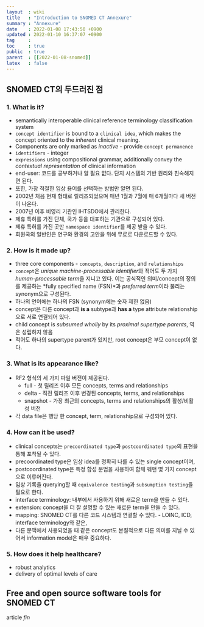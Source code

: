 ```yaml
---
layout  : wiki
title   : "Introduction to SNOMED CT Annexure"
summary : "Annexure"
date    : 2022-01-08 17:43:50 +0900
updated : 2022-01-10 16:37:07 +0900
tag     : 
toc     : true
public  : true
parent  : [[2022-01-08-snomed]]
latex   : false
---
```


## SNOMED CT의 두드러진 점

### 1. What is it?

* semantically interoperable clinical reference terminology classification system
* `concept identifier` is bound to a `clinical idea`, which makes the concept oriented to the *inherent* clinical meaning.
* Components are only marked as *inactive* - provide `concept permanence`
* `identifiers` - integer
* `expressions` using compositional grammar, additionally convey the *contextual representation* of clinical information
* end-user: 코드를 공부하거나 알 필요 없다. 단지 시스템의 기반 원리와 친숙해지면 된다.
* 또한, 가장 적절한 임상 용어를 선택하는 방법만 알면 된다.
* 2002년 처음 현재 형태로 릴리즈되었으며 매년 1월과 7월에 매 6개월마다 새 버전이 나온다.
* 2007년 이후 비영리 기관인 IHTSDO에서 관리한다.
* 제휴 특허를 가진 단체, 국가 등을 대표하는 기관으로 구성되어 있다.
* 제휴 특허를 가진 곳만 `namespace identifier`를 제공 받을 수 있다.
* 회원국의 일반인은 연구와 환경의 고안을 위해 무료로 다운로드할 수 있다.

### 2. How is it made up?

* three core components - `concepts`, `description`, and `relationships`
* `concept`은 *unique machine-processable identifier*와 적어도 두 가지 *human-processable term*을 지니고 있다. 이는 공식적인 의미/concept의 정의를 제공하는 *fully specified name (FSN)*과 *preferred term*이라 불리는 synonym으로 구성된다.
* 하나의 언어에는 하나의 FSN (synonym에는 숫자 제한 없음)
* concept은 다른 concept과 **is a** subtype과 **has a** type attribute relationship으로 서로 연결되어 있다.
* child concept is *subsumed wholly* by its *proximal supertype parents*, 역은 성립하지 않음
* 적어도 하나의 supertype parent가 있지만, root concept은 부모 concept이 없다.

### 3. What is its appearance like?

* RF2 형식의 세 가지 파일 버전이 제공된다.
  * full - 첫 릴리즈 이후 모든 concepts, terms and relationships
  * delta - 직전 릴리즈 이후 변경된 concepts, terms, and relationships
  * snapshot - 가장 최근의 concepts, terms and relationships의 활성/비활성 버전
* 각 data file은 행당 한 concept, term, relationship으로 구성되어 있다.

### 4. How can it be used?

* clinical concepts는 `precoordinated type`과 `postcoordinated type`의 표현을 통해 포착될 수 있다.
* precoordinated type은 임상 idea를 정확히 나를 수 있는 single concept이며,
* postcoordinated type은 특정 합성 문법을 사용하여 함께 꿰맨 몇 가지 concept으로 이루어진다.
* 임상 기록을 querying할 때 `equivalence testing`과 `subsumption testing`을 필요로 한다.
* interface terminology: 내부에서 사용하기 위해 새로운 term을 만들 수 있다.
* extension: concept을 더 잘 설명할 수 있는 새로운 term을 만들 수 있다.
* mapping: SNOMED CT를 다른 코드 시스템과 연결할 수 있다. - LOINC, ICD, interface terminology와 같은,
* 다른 문맥에서 사용되었을 때 같은 concept도 본질적으로 다른 의미를 지닐 수 있어서 information model은 매우 중요하다.

### 5. How does it help healthcare?

* robust analytics
* delivery of optimal levels of care

## Free and open source software tools for SNOMED CT

article *fin*  
